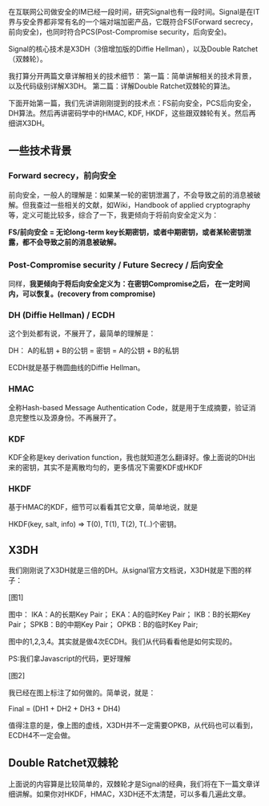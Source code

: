 
在互联网公司做安全的IM已经一段时间，研究Signal也有一段时间。Signal是在IT界与安全界都非常有名的一个端对端加密产品，它既符合FS(Forward secrecy，前向安全)，也同时符合PCS(Post-Compromise security，后向安全)。

Signal的核心技术是X3DH（3倍增加版的Diffie Hellman），以及Double Ratchet（双棘轮）。

我打算分开两篇文章详解相关的技术细节：
第一篇：简单讲解相关的技术背景，以及代码级别详解X3DH。
第二篇：详解Double Ratchet双棘轮的算法。

下面开始第一篇，我们先讲讲刚刚提到的技术点：FS前向安全，PCS后向安全，DH算法。然后再讲密码学中的HMAC, KDF, HKDF，这些跟双棘轮有关。然后再细讲X3DH。

## 一些技术背景

### Forward secrecy，前向安全

前向安全，一般人的理解是：如果某一轮的密钥泄漏了，不会导致之前的消息被破解。但我查过一些相关的文献，如Wiki，Handbook of applied cryptography等，定义可能比较多，综合了一下，我更倾向于将前向安全定义为：

**FS/前向安全 = 无论long-term key长期密钥，或者中期密钥，或者某轮密钥泄露，都不会导致之前的消息被破解。**

### Post-Compromise security / Future Secrecy / 后向安全

同样，**我更倾向于将后向安全定义为：在密钥Compromise之后， 在一定时间内，可以恢复。(recovery from compromise)**

### DH (Diffie Hellman) / ECDH

这个到处都有说，不展开了，最简单的理解是：

DH： A的私钥 + B的公钥 = 密钥 = A的公钥 + B的私钥

ECDH就是基于椭圆曲线的Diffie Hellman。

### HMAC

全称Hash-based Message Authentication Code，就是用于生成摘要，验证消息完整性以及源身份。不再展开了。

### KDF

KDF全称是key derivation function，我也就知道怎么翻译好。像上面说的DH出来的密钥，其实不是离散均匀的，更多情况下需要KDF或HKDF

### HKDF

基于HMAC的KDF，细节可以看看其它文章，简单地说，就是

HKDF(key, salt, info) => T(0), T(1), T(2), T(..)个密钥。


## X3DH

我们刚刚说了X3DH就是三倍的DH。从signal官方文档说，X3DH就是下图的样子：

[图1]

图中：
IKA：A的长期Key Pair；
EKA：A的临时Key Pair；
IKB：B的长期Key Pair；
SPKB：B的中期Key Pair；
OPKB：B的临时Key Pair;

图中的1,2,3,4。其实就是做4次ECDH。我们从代码看看他是如何实现的。

PS:我们拿Javascript的代码，更好理解

[图2]

我已经在图上标注了如何做的。简单说，就是：

Final = (DH1 + DH2 + DH3 + DH4)

值得注意的是，像上图的虚线，X3DH并不一定需要OPKB，从代码也可以看到，ECDH4不一定会做。

## Double Ratchet双棘轮

上面说的内容算是比较简单的，双棘轮才是Signal的经典，我们将在下一篇文章详细讲解。如果你对HKDF，HMAC，X3DH还不太清楚，可以多看几遍此文章。

